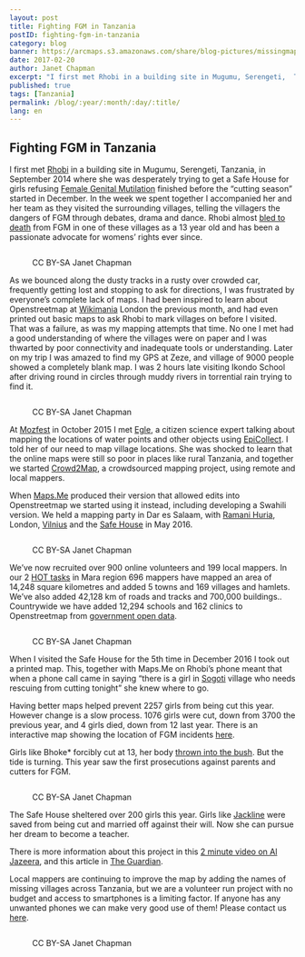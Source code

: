 ```yaml
---
layout: post
title: Fighting FGM in Tanzania
postID: fighting-fgm-in-tanzania
category: blog
banner: https://arcmaps.s3.amazonaws.com/share/blog-pictures/missingmaps-blog_20170220_banner.png
date: 2017-02-20
author: Janet Chapman
excerpt: "I first met Rhobi in a building site in Mugumu, Serengeti,  Tanzania, in September 2014 where she was desperately trying to get a Safe House for girls refusing Female Genital Mutilation finished before the \"cutting season\" started in December.  In the week we spent together I accompanied her and her team as they visited the surrounding villages, telling the villagers the dangers of FGM through debates, drama and dance.  Rhobi almost bled to death from FGM in one of these villages as a 13 year old and has been a passionate advocate for womens' rights ever since."
published: true
tags: [Tanzania]
permalink: /blog/:year/:month/:day/:title/
lang: en
---
```


## Fighting FGM in Tanzania

I first met [Rhobi](http://hiaragirlpower.blogspot.co.uk/2014/09/rhobis-story-why-she-cares-so.html) in a building site in Mugumu, Serengeti,  Tanzania, in September 2014 where she was desperately trying to get a Safe House for girls refusing [Female Genital Mutilation](http://www.who.int/mediacentre/factsheets/fs241/en/) finished before the “cutting season” started in December.  In the week we spent together I accompanied her and her team as they visited the surrounding villages, telling the villagers the dangers of FGM through debates, drama and dance.  Rhobi almost [bled to death](http://hiaragirlpower.blogspot.co.uk/2014/09/rhobis-story-why-she-cares-so.html) from FGM in one of these villages as a 13 year old and has been a passionate advocate for womens’ rights ever since.


<figure>
<img src="https://arcmaps.s3.amazonaws.com/share/blog-pictures/missingmaps-blog_20170220_girlwsign.png" alt="">
<p class="caption">CC BY-SA Janet Chapman</p>
</figure>

As we bounced along the dusty tracks in a rusty over crowded car, frequently getting lost and stopping to ask for directions, I was frustrated by everyone’s complete lack of maps.  I had been inspired to learn about Openstreetmap at [Wikimania](https://wikimania2014.wikimedia.org/wiki/Programme) London the previous month, and had even printed out basic maps to ask Rhobi to mark villages on before I visited.  That was a failure, as was my mapping attempts that time.  No one I met had a good understanding of where the villages were on paper and I was thwarted by poor connectivity and inadequate tools or understanding.   Later on my trip I was amazed to find my GPS at Zeze, and village of 9000 people showed a completely blank map.  I was 2 hours late visiting Ikondo School after driving round in circles through muddy rivers in torrential rain trying to find it. 

<figure>
<img src="https://arcmaps.s3.amazonaws.com/share/blog-pictures/missingmaps-blog_20170220_communitymeeting.png" alt="">
<p class="caption">CC BY-SA Janet Chapman</p>
</figure>

At [Mozfest](https://mozillafestival.org/) in October 2015 I met [Egle](https://www.linkedin.com/in/eglemarija/), a citizen science expert talking about mapping the locations of water points and other objects using [EpiCollect](http://plus.epicollect.net/TDTschoolsResourceMap/Resources?Resources_key=). I told her of our need to map village locations. She was shocked to learn that the online maps were still so poor in places like rural Tanzania, and together we started [Crowd2Map](https://crowd2map.wordpress.com/), a crowdsourced mapping project, using remote and local mappers.

When [Maps.Me](http://maps.me/en/home) produced their version that allowed edits into Openstreetmap we started using it instead, including developing a Swahili version.  We held a mapping party in Dar es Salaam, with [Ramani Huria](http://ramanihuria.org/), London, [Vilnius](https://technarium.lt/) and the [Safe House](https://www.facebook.com/MugumuSafeHouse/?fref=ts) in May 2016.   


<figure>
<img src="https://arcmaps.s3.amazonaws.com/share/blog-pictures/missingmaps-blog_20170220_mapathon.png" alt="">
<p class="caption">CC BY-SA Janet Chapman</p>
</figure>

We’ve now recruited over 900 online volunteers and 199 local mappers.  In our 2 [HOT tasks](http://tasks.hotosm.org/project/1788) in Mara region 696 mappers have mapped an area of 14,248 square kilometres and added 5 towns and 169 villages and hamlets.  We’ve also added 42,128 km of roads and tracks and 700,000 buildings..   Countrywide we have added 12,294 schools and  162 clinics to Openstreetmap from [government open data](http://opendata.go.tz/).


<figure>
<img src="https://arcmaps.s3.amazonaws.com/share/blog-pictures/missingmaps-blog_20170220_girlsatcomputers.png" alt="">
<p class="caption">CC BY-SA Janet Chapman</p>
</figure>

When I visited the Safe House for the 5th time in  December 2016 I took out a printed map.  This, together with Maps.Me on Rhobi’s phone meant that when a phone call came in saying “there is a girl in [Sogoti](http://www.openstreetmap.org/node/4527206595) village who needs rescuing from cutting tonight” she knew where to go.

Having better maps helped prevent 2257 girls from being cut this year.  However change is a slow process.  1076 girls were cut, down from 3700 the previous year, and 4 girls died, down from 12 last year.  There is an interactive map showing the location of FGM incidents [here](https://jachapman82.carto.com/builder/4324bc10-f250-11e6-9d00-0ee66e2c9693/embed). 

Girls like Bhoke* forcibly cut at 13, her body [thrown into the bush](http://hiaragirlpower.blogspot.co.uk/2015/01/5-girls-bodies-thrown-into-bush.html).  But the tide is turning.  This year saw the first prosecutions against parents and cutters for FGM. 

<figure>
<img src="https://arcmaps.s3.amazonaws.com/share/blog-pictures/missingmaps-blog_20170220_infographic.png" alt="">
<p class="caption">CC BY-SA Janet Chapman</p>
</figure>

The Safe House sheltered over 200 girls this year.  Girls like [Jackline](https://www.youtube.com/watch?v=-A2HB0XGHvs) were saved from being cut and married off against their will.  Now she can pursue her dream to become a teacher. 

There is more information about this project in this [2 minute video on Al Jazeera](https://www.facebook.com/ajplusenglish/videos/873491619459013/), and this article in [The Guardian](https://www.theguardian.com/society/2017/feb/06/online-mapping-tool-gives-fgm-runaways-a-path-to-help?CMP=twt_a-world_b-gdnworld).

Local mappers are continuing to improve the map by adding the names of missing villages across Tanzania, but we are a volunteer run project with no budget and access to smartphones is a limiting factor.  If anyone has any unwanted phones we can make very good use of them!  Please contact us [here](https://crowd2map.wordpress.com/). 

<figure>
<img src="https://arcmaps.s3.amazonaws.com/share/blog-pictures/missingmaps-blog_20170220_map.png" alt="">
<p class="caption">CC BY-SA Janet Chapman</p>
</figure>
  

